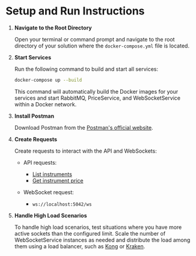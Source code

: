# Setup and Run Instructions 

1. **Navigate to the Root Directory**

   Open your terminal or command prompt and navigate to the root directory of your solution where the `docker-compose.yml` file is located.

2. **Start Services**

   Run the following command to build and start all services:

   ```bash
   docker-compose up --build
   ```

   This command will automatically build the Docker images for your services and start RabbitMQ, PriceService, and WebSocketService within a Docker network.

3. **Install Postman**

   Download Postman from the [Postman's official website](https://www.postman.com/downloads/).

4. **Create Requests**

   Create requests to interact with the API and WebSockets:

   - API requests:
     - [List instruments](http://localhost:5277/instruments/v1/list)
     - [Get instrument price](http://localhost:5277/instruments/price/BTCUSD)

   - WebSocket request:
     - `ws://localhost:5042/ws`

5. **Handle High Load Scenarios**

   To handle high load scenarios, test situations where you have more active sockets than the configured limit. Scale the number of WebSocketService instances as needed and distribute the load among them using a load balancer, such as [Kong](https://docs.konghq.com/gateway/latest/introduction/) or [Kraken](https://kraken.io/).

